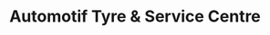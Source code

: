 ---
title: "Automotif Tyre & Service Centre"
url: /cork/automotif-tyre-and-service-centre/
shop: tyres
---